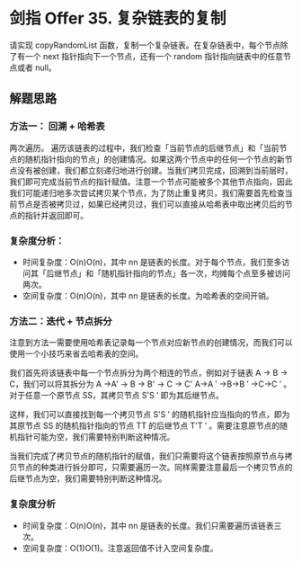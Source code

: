 # 剑指 Offer 35. 复杂链表的复制

请实现 copyRandomList 函数，复制一个复杂链表。在复杂链表中，每个节点除了有一个 next 指针指向下一个节点，还有一个 random 指针指向链表中的任意节点或者 null。

## 解题思路
### 方法一： 回溯 + 哈希表

两次遍历。
遍历该链表的过程中，我们检查「当前节点的后继节点」和「当前节点的随机指针指向的节点」的创建情况。如果这两个节点中的任何一个节点的新节点没有被创建，我们都立刻递归地进行创建。当我们拷贝完成，回溯到当前层时，我们即可完成当前节点的指针赋值。注意一个节点可能被多个其他节点指向，因此我们可能递归地多次尝试拷贝某个节点，为了防止重复拷贝，我们需要首先检查当前节点是否被拷贝过，如果已经拷贝过，我们可以直接从哈希表中取出拷贝后的节点的指针并返回即可。

### 复杂度分析：
- 时间复杂度：O(n)O(n)，其中 nn 是链表的长度。对于每个节点，我们至多访问其「后继节点」和「随机指针指向的节点」各一次，均摊每个点至多被访问两次。
- 空间复杂度：O(n)O(n)，其中 nn 是链表的长度。为哈希表的空间开销。
### 方法二：迭代 + 节点拆分
注意到方法一需要使用哈希表记录每一个节点对应新节点的创建情况，而我们可以使用一个小技巧来省去哈希表的空间。

我们首先将该链表中每一个节点拆分为两个相连的节点，例如对于链表 A → B → C，我们可以将其拆分为 A →A' → B → B' → C → C' A→A
′
→B→B
′
→C→C
′
。对于任意一个原节点 SS，其拷贝节点 S'S
′
即为其后继节点。

这样，我们可以直接找到每一个拷贝节点 S'S
′
的随机指针应当指向的节点，即为其原节点 SS 的随机指针指向的节点 TT 的后继节点 T'T
′
。需要注意原节点的随机指针可能为空，我们需要特别判断这种情况。

当我们完成了拷贝节点的随机指针的赋值，我们只需要将这个链表按照原节点与拷贝节点的种类进行拆分即可，只需要遍历一次。同样需要注意最后一个拷贝节点的后继节点为空，我们需要特别判断这种情况。

### 复杂度分析
- 时间复杂度：O(n)O(n)，其中 nn 是链表的长度。我们只需要遍历该链表三次。
- 空间复杂度：O(1)O(1)。注意返回值不计入空间复杂度。
